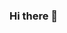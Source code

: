 ### Hi there 👋

<!--
**RasecAz/RasecAz** is a ✨ _special_ ✨ repository because its `README.md` (this file) appears on your GitHub profile.

Here are some ideas to get you started:

- 🔭 Front-end developer
- 🌱 I am currently working on my own project
- 👯 Academically self-taught
- 🤔 Cloud architect with Azure.
- 💬 Back-end trainee with C# on .Net
- 📫 Extensive experience in design issues with Front
-->
